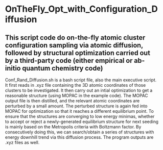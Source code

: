 # OnTheFly_Opt_with_Configuration_Diffusion
## This script code do on-the-fly atomic cluster configuration sampling via atomic diffusion, followed by structural optimization carried out by a third-party code (either empirical or ab-initio quantum chemistry code)

Conf_Rand_Diffusion.sh is a bash script file, also the main executive script. It first reads in .xyz file containing the 3D atomic coordinates of those clusters to be investigated. It then carry out an intial optimization to get a reasonable structure (using MOPAC in the example code). The MOPAC output file is then distilled, and the relevant atomic coordinates are perturbed by a small amount. The perturbed structure is again fed into MOPAC for optimization so that it reaches a different equilibrium point. To ensure that the structures are converging to low energy minimas, whether to accept or reject a newly-generated equilibrium structure for next seeding is mainly based on the Metropolis criteria with Boltzmann factor. By consecutively doing this, we can search/obtain a series of structures with energy downhill trend via this diffusion process. The program outputs are .xyz files as well.
